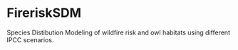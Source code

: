 # FireriskSDM
Species Distibution Modeling of wildfire risk and owl habitats using different IPCC scenarios.
